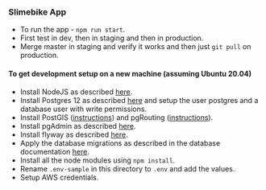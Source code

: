 ### Slimebike App 

* To run the app - `npm run start`. 
* First test in dev, then in staging and then in production.
* Merge master in staging and verify it works and then just `git pull` on production. 

#### To get development setup on a new machine (assuming Ubuntu 20.04)

* Install NodeJS as described [here](https://www.digitalocean.com/community/tutorials/how-to-install-node-js-on-ubuntu-20-04).
* Install Postgres 12  as described [here](https://www.digitalocean.com/community/tutorials/how-to-install-postgresql-on-ubuntu-20-04-quickstart) and setup the user postgres and a database user with write permissions. 
* Install PostGIS ([instructions](https://computingforgeeks.com/how-to-install-postgis-on-ubuntu-debian/)) and pgRouting ([instructions](https://docs.pgrouting.org/3.0/en/pgRouting-installation.html)). 
* Install pgAdmin as described [here](https://computingforgeeks.com/how-to-install-pgadmin-4-on-ubuntu/).
* Install flyway as described [here](https://flywaydb.org/documentation/commandline/). 
* Apply the database migrations as described in the database documentation [here](https://dbdocs.io/chintanp/Slimebike). 
* Install all the node modules using `npm install`. 
* Rename `.env-sample` in this directory to `.env` and add the values. 
* Setup AWS credentials. 